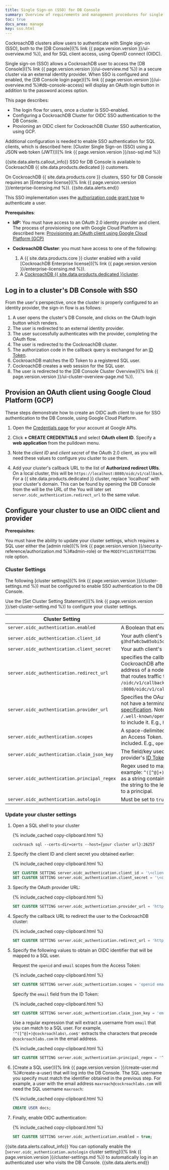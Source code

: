 ```yaml
---
title: Single Sign-on (SSO) for DB Console
summary: Overview of requirements and management procedures for single sign-on (SSO) for DB Console.
toc: true
docs_area: manage
key: sso.html
---
```


CockroachDB clusters allow users to authenticate with Single sign-on (SSO), both to the [DB Console]({% link {{ page.version.version }}/ui-overview.md %}), and for SQL client access, using OpenID connect (OIDC).

Single sign-on (SSO) allows a CockroachDB user to access the [DB Console]({% link {{ page.version.version }}/ui-overview.md %}) in a secure cluster via an external identity provider. When SSO is configured and enabled, the [DB Console login page]({% link {{ page.version.version }}/ui-overview.md %}#db-console-access) will display an OAuth login button in addition to the password access option.

This page describes:

- The login flow for users, once a cluster is SSO-enabled.
- Configuring a CockroachDB Cluster for OIDC SSO authentication to the DB Console.
- Provioning an OIDC client for CockroachDB Cluster SSO authentication, using GCP.

Additional configuration is needed to enable SSO authentication for SQL clients, which is described here: [Cluster Single Sign-on (SSO) using a JSON web token (JWT)]({% link {{ page.version.version }}/sso-sql.md %}) 

{{site.data.alerts.callout_info}}
SSO for DB Console is available to CockroachDB {{ site.data.products.dedicated }} customers.

On CockroachDB {{ site.data.products.core }} clusters, SSO for DB Console requires an [Enterprise license]({% link {{ page.version.version }}/enterprise-licensing.md %}).
{{site.data.alerts.end}}

This SSO implementation uses the [authorization code grant type](https://tools.ietf.org/html/rfc6749#section-4.1) to authenticate a user.

**Prerequisites**:

- **IdP:** You must have access to an OAuth 2.0 identity provider and client. The process of provisioning one with Google Cloud Platform is described here: [Provisioning an OAuth client using Google Cloud Platform (GCP)](#provision-an-oauth-client-using-google-cloud-platform-gcp)

- **CockroachDB Cluster**: you must have access to one of the following:
	1. A {{ site.data.products.core }} cluster enabled with a valid [CockroachDB Enterprise license]({% link {{ page.version.version }}/enterprise-licensing.md %}).
	1. A [CockroachDB {{ site.data.products.dedicated }}cluster](https://www.cockroachlabs.com/docs/cockroachcloud/create-your-cluster).


## Log in to a cluster's DB Console with SSO

From the user's perspective, once the cluster is properly configured to an identity provider, the sign-in flow is as follows:

1. A user opens the cluster's DB Console, and clicks on the OAuth login button which renders.
1. The user is redirected to an external identity provider.
1. The user successfully authenticates with the provider, completing the OAuth flow.
1. The user is redirected to the CockroachDB cluster.
1. The authorization code in the callback query is exchanged for an [ID Token](https://openid.net/specs/openid-connect-core-1_0.html#IDToken).
1. CockroachDB matches the ID Token to a registered SQL user.
1. CockroachDB creates a web session for the SQL user.
1. The user is redirected to the [DB Console Cluster Overview]({% link {{ page.version.version }}/ui-cluster-overview-page.md %}).

## Provision an OAuth client using Google Cloud Platform (GCP)

These steps demonstrate how to create an OIDC auth client to use for SSO authentication to the DB Console, using Google Cloud Platform.

1. Open the [Credentials page](https://console.developers.google.com/apis/credentials) for your account at Google APIs.

1. Click **+ CREATE CREDENTIALS** and select **OAuth client ID**. Specify a **web application** from the pulldown menu.

1. Note the *client ID* and *client secret* of the OAuth 2.0 client, as you will need these values to configure you cluster to use them.

1. Add your cluster's callback URL to the list of **Authorized redirect URIs**. On a local cluster, this will be `https://localhost:8080/oidc/v1/callback`. For a {{ site.data.products.dedicated }} cluster, replace 'localhost' with your cluster's domain. This can be found by opening the DB Console from the will be the URL of the You will later set `server.oidc_authentication.redirect_url` to the same value.

## Configure your cluster to use an OIDC client and provider

**Prerequisites**:

You must have the ability to update your cluster settings, which requires a SQL user either the [admin role]({% link {{ page.version.version }}/security-reference/authorization.md %}#admin-role) or the `MODIFYCLUSTERSETTING` role option.

### Cluster Settings

The following [cluster settings]({% link {{ page.version.version }}/cluster-settings.md %}) must be configured to enable SSO authentication to the DB Console.

Use the [Set Cluster Setting Statement]({% link {{ page.version.version }}/set-cluster-setting.md %}) to configure your cluster settings.

| Cluster Setting | Description 
|-----------------|------
| `server.oidc_authentication.enabled` | A Boolean that enables or disables SSO
| `server.oidc_authentication.client_id` | Your auth client's ID, e.g., `32789079457-g3hdfw8cbw85obi5cb525hsceaqf69unn.apps.googleusercontent.com`
| `server.oidc_authentication.client_secret` | Your auth client's secret
| `server.oidc_authentication.redirect_url` | specifies the callback URL that redirects the user to CockroachDB after a successful authentication. This can be the address of a node in the cluster or the address of a load balancer that routes traffic to the nodes. The path must be appended with `/oidc/v1/callback`. E.g., `https://{ your cluster's domain } :8080/oidc/v1/callback`.
| `server.oidc_authentication.provider_url` | Specifies the OAuth issuer identifier. Ensure that the URL does not have a terminating `/`. For more information, see the [OIDC specification](https://openid.net/specs/openid-connect-discovery-1_0.html#ProviderConfig). Note that CockroachDB appends the required `/.well-known/openid-configuration` by default. You do not need to include it. E.g., `https://accounts.google.com`
| `server.oidc_authentication.scopes` | A space-delimited list of the [OAuth scopes](https://openid.net/specs/openid-connect-core-1_0.html#ScopeClaims) being requested for an Access Token. The `openid` and `email` scopes must be included. E.g., `openid profile email`.
| `server.oidc_authentication.claim_json_key` | The field/key used to identify the user from the external identity provider's [ID Token](https://openid.net/specs/openid-connect-core-1_0.html#IDToken). Must be set to `email`.
| `server.oidc_authentication.principal_regex` | Regex used to map the external identity key to a SQL user. For example: `^([^@]+)@[^@]+$` matches any email address (defined as a string containing one `@` sign) and extracts a username from the string to the left of `@`, whereas `^(.+)$` maps the claim directly to a principal.
| `server.oidc_authentication.autologin` | Must be set to `true`.


### Update your cluster settings


1. Open a SQL shell to your cluster

    {% include_cached copy-clipboard.html %}
    ~~~shell
    cockroach sql --certs-dir=certs --host={your cluster url}:26257
    ~~~

1. Specify the client ID and client secret you obtained earlier:

	{% include_cached copy-clipboard.html %}
	~~~sql
	SET CLUSTER SETTING server.oidc_authentication.client_id = '\<client id\>';
	SET CLUSTER SETTING server.oidc_authentication.client_secret = '\<client secret\>';
	~~~

1. Specify the OAuth provider URL:

	{% include_cached copy-clipboard.html %}
	~~~sql
	SET CLUSTER SETTING server.oidc_authentication.provider_url = 'https://accounts.google.com';
	~~~

1. Specify the callback URL to redirect the user to the CockroachDB cluster:

	{% include_cached copy-clipboard.html %}
	~~~sql
	SET CLUSTER SETTING server.oidc_authentication.redirect_url = 'https://{your cluster url}:8080/oidc/v1/callback';
	~~~

1. Specify the following values to obtain an OIDC identifier that will be mapped to a SQL user.

	Request the `openid` and `email` scopes from the Access Token:

	{% include_cached copy-clipboard.html %}
	~~~sql
	SET CLUSTER SETTING server.oidc_authentication.scopes = 'openid email';
	~~~

	Specify the `email` field from the ID Token:

	{% include_cached copy-clipboard.html %}
	~~~sql
	SET CLUSTER SETTING server.oidc_authentication.claim_json_key = 'email';
	~~~

	Use a regular expression that will extract a username from `email` that you can match to a SQL user. For example, `'^([^@]+)@cockroachlabs\.com$'` extracts the characters that precede `@cockroachlabs.com` in the email address.

	{% include_cached copy-clipboard.html %}
	~~~sql
	SET CLUSTER SETTING server.oidc_authentication.principal_regex = '^([^@]+)@cockroachlabs.com$';
	~~~

1. [Create a SQL user]({% link {{ page.version.version }}/create-user.md %}#create-a-user) that will log into the DB Console. The SQL username you specify must match the identifier obtained in the previous step. For example, a user with the email address `maxroach@cockroachlabs.com` will need the SQL username `maxroach`:

    {% include_cached copy-clipboard.html %}
    ~~~sql
    CREATE USER docs;
    ~~~

1. Finally, enable OIDC authentication:

	{% include_cached copy-clipboard.html %}
	~~~sql
	SET CLUSTER SETTING server.oidc_authentication.enabled = true;
	~~~

{{site.data.alerts.callout_info}}
You can optionally enable the [`server.oidc_authentication.autologin` cluster setting]({% link {{ page.version.version }}/cluster-settings.md %}) to automatically log in an authenticated user who visits the DB Console.
{{site.data.alerts.end}}
